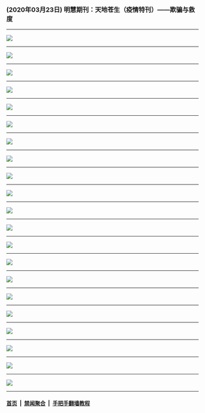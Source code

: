 ### (2020年03月23日) 明慧期刊：天地苍生（疫情特刊）——欺骗与救度

---

<img src="http://qikan.minghui.org/mhqkpage/qikanimage/2020/03/22/qpjd-a4-read-online1.png"/><hr/>
<img src="http://qikan.minghui.org/mhqkpage/qikanimage/2020/03/22/qpjd-a4-read-online2.png"/><hr/>
<img src="http://qikan.minghui.org/mhqkpage/qikanimage/2020/03/22/qpjd-a4-read-online3.png"/><hr/>
<img src="http://qikan.minghui.org/mhqkpage/qikanimage/2020/03/22/qpjd-a4-read-online4.png"/><hr/>
<img src="http://qikan.minghui.org/mhqkpage/qikanimage/2020/03/22/qpjd-a4-read-online5.png"/><hr/>
<img src="http://qikan.minghui.org/mhqkpage/qikanimage/2020/03/22/qpjd-a4-read-online6.png"/><hr/>
<img src="http://qikan.minghui.org/mhqkpage/qikanimage/2020/03/22/qpjd-a4-read-online7.png"/><hr/>
<img src="http://qikan.minghui.org/mhqkpage/qikanimage/2020/03/22/qpjd-a4-read-online8.png"/><hr/>
<img src="http://qikan.minghui.org/mhqkpage/qikanimage/2020/03/22/qpjd-a4-read-online9.png"/><hr/>
<img src="http://qikan.minghui.org/mhqkpage/qikanimage/2020/03/22/qpjd-a4-read-online10.png"/><hr/>
<img src="http://qikan.minghui.org/mhqkpage/qikanimage/2020/03/22/qpjd-a4-read-online11.png"/><hr/>
<img src="http://qikan.minghui.org/mhqkpage/qikanimage/2020/03/22/qpjd-a4-read-online12.png"/><hr/>
<img src="http://qikan.minghui.org/mhqkpage/qikanimage/2020/03/22/qpjd-a4-read-online13.png"/><hr/>
<img src="http://qikan.minghui.org/mhqkpage/qikanimage/2020/03/22/qpjd-a4-read-online14.png"/><hr/>
<img src="http://qikan.minghui.org/mhqkpage/qikanimage/2020/03/22/qpjd-a4-read-online15.png"/><hr/>
<img src="http://qikan.minghui.org/mhqkpage/qikanimage/2020/03/22/qpjd-a4-read-online16.png"/><hr/>
<img src="http://qikan.minghui.org/mhqkpage/qikanimage/2020/03/22/qpjd-a4-read-online17.png"/><hr/>
<img src="http://qikan.minghui.org/mhqkpage/qikanimage/2020/03/22/qpjd-a4-read-online18.png"/><hr/>
<img src="http://qikan.minghui.org/mhqkpage/qikanimage/2020/03/22/qpjd-a4-read-online19.png"/><hr/>
<img src="http://qikan.minghui.org/mhqkpage/qikanimage/2020/03/22/qpjd-a4-read-online20.png"/><hr/>
<img src="http://qikan.minghui.org/mhqkpage/qikanimage/2020/03/22/qpjd-a4-read-online21.png"/><hr/>


#### [首页](../../../..) &nbsp;|&nbsp; [禁闻聚合](https://github.com/gfw-breaker/banned-news) &nbsp;|&nbsp; [手把手翻墙教程](https://github.com/gfw-breaker/guides) 
